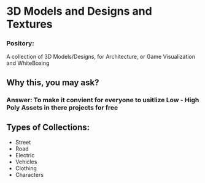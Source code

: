 # 3D Models and Designs and Textures
### Pository: 
A collection of 3D Models/Designs, for Architecture, or Game Visualization and WhiteBoxing

## Why this, you may ask?
### Answer: To make it convient for everyone to usitlize Low - High Poly Assets in there projects for free

## Types of Collections:
- Street
- Road
- Electric
- Vehicles
- Clothing
- Characters
